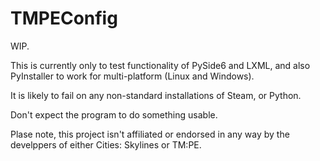# TMPEConfig

WIP.

This is currently only to test functionality of PySide6 and LXML, and also PyInstaller to work for multi-platform (Linux and Windows).

It is likely to fail on any non-standard installations of Steam, or Python.

Don't expect the program to do something usable.

Plase note, this project isn't affiliated or endorsed in any way by the develppers of either Cities: Skylines or TM:PE.
